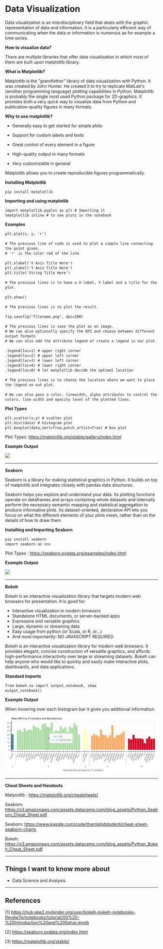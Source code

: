 # Data Visualization

Data visualization is an interdisciplinary field that deals with the graphic representation of data and information. It is a particularly efficient way of communicating when the data or information is numerous as for example a time series.

**How to visualize data?**

There are multiple libraries that offer data visualization in which most of them are built upon matplotlib library.

**What is Matplotlib?**

Matplotlib is the "grandfather" library of data visualization with Python. It was created by John Hunter. He created it to try to replicate MatLab's (another programming language) plotting capabilities in Python. Matplotlib is probably the single most used Python package for 2D-graphics. It provides both a very quick way to visualize data from Python and publication-quality figures in many formats.

**Why to use matplotlib?**

- Generally easy to get started for simple plots

- Support for custom labels and texts

- Great control of every element in a figure

- High-quality output in many formats

- Very customizable in general

Matplotlib allows you to create reproducible figures programmatically.

**Installing Matplotlib**

```
pip install matplotlib
```
**Importing and using matplotlib**

```
import matplotlib.pyplot as plt # Importing it
%matplotlib inline # to see plots in the notebook
```

**Examples**

```
plt.plot(x, y, 'r') 

# The previous line of code is used to plot a simple line connecting the point given.
# 'r' is the color red of the line

plt.xlabel('X Axis Title Here')
plt.ylabel('Y Axis Title Here')
plt.title('String Title Here')

# The previous lines is to have a X-label, Y-label and a title for the plot.

plt.show()

# The previous lines is to plot the result.

fig.savefig("filename.png", dpi=200)

# The previous lines is save the plot as an image.
# We can also optionally specify the DPI and choose between different output formats
# We can also add the attribute legend of create a legend in our plot.

.legend(loc=1) # upper right corner
.legend(loc=2) # upper left corner
.legend(loc=3) # lower left corner
.legend(loc=4) # lower right corner
.legend(loc=0) # let matplotlib decide the optimal location

# The previous lines is to choose the location where we want to place the legend on out plot.

# We can also pass a color, linewidth, alpha attributes to control the colors, line width and opacity level of the plotted lines.
```

**Plot Types**

```
plt.scatter(x,y) # scatter plot
plt.hist(data) # histogram plot
plt.boxplot(data,vert=True,patch_artist=True) # box plot
```

Plot Types: https://matplotlib.org/stable/gallery/index.html

**Example Output**

![](https://matplotlib.org/stable/_images/sphx_glr_filled_step_001.png)

---

**Seaborn**

Seaborn is a library for making statistical graphics in Python. It builds on top of matplotlib and integrates closely with pandas data structures.

Seaborn helps you explore and understand your data. Its plotting functions operate on dataframes and arrays containing whole datasets and internally perform the necessary semantic mapping and statistical aggregation to produce informative plots. Its dataset-oriented, declarative API lets you focus on what the different elements of your plots mean, rather than on the details of how to draw them.

**Installing and Importing Seaborn**

```
pip install seaborn
import seaborn as sns
```

Plot Types : https://seaborn.pydata.org/examples/index.html

**Example Output**

![](https://seaborn.pydata.org/_images/introduction_1_0.png)

---

**Bokeh**

Bokeh is an interactive visualization library that targets modern web browsers for presentation. It is good for:

- Interactive visualization in modern browsers
- Standalone HTML documents, or server-backed apps
- Expressive and versatile graphics
- Large, dynamic or streaming data
- Easy usage from python (or Scala, or R, or...)
- And most importantly: NO JAVASCRIPT REQUIRED

Bokeh is an interactive visualization library for modern web browsers. It provides elegant, concise construction of versatile graphics, and affords high-performance interactivity over large or streaming datasets. Bokeh can help anyone who would like to quickly and easily make interactive plots, dashboards, and data applications.

**Standard Imports**

```
from bokeh.io import output_notebook, show
output_notebook()
```

**Example Output**

When hovering over each histogram bar it gives you additional information.

![](Capture.png)

---

**Cheat Sheets and Handouts**

Matplotlib : <https://matplotlib.org/cheatsheets/>

Seaborn: <https://s3.amazonaws.com/assets.datacamp.com/blog_assets/Python_Seaborn_Cheat_Sheet.pdf>

Seaborn: <https://www.kaggle.com/code/themlphdstudent/cheat-sheet-seaborn-charts>

Bokeh: <https://s3.amazonaws.com/assets.datacamp.com/blog_assets/Python_Bokeh_Cheat_Sheet.pdf>

---

## Things I want to know more about

- Data Science and Analysis

---

## References

[1] <https://hub.gke2.mybinder.org/user/bokeh-bokeh-notebooks-lfeydw7q/notebooks/tutorial/00%20-%20Introduction%20and%20Setup.ipynb>

[2] <https://seaborn.pydata.org/index.html>

[3] <https://matplotlib.org/stable/>


